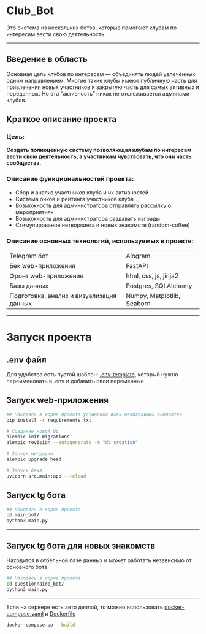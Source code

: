 # Club_Bot
Это система из нескольких ботов, которые помогают клубам по интересам вести свою деятельность.

****
## Введение в область
Основная цель клубов по интересам — объединять людей увлечённых одним направлением. Многие такие клубы имеют публичную часть для привлечения новых участников и закрытую часть для самых активных и переданных. 
Но эта “активность” никак не отслеживается админами клубов. 


## Краткое описание проекта
### Цель:
**Создать полноценную систему позволяющая клубам по интересам вести свою деятельность, а участникам чувствовать, что они часть сообщества.** 

### Описание функциональностей проекта:
- Сбор и анализ участников клуба и их активностей
- Система очков и рейтинга участников клуба
- Возможность для администратора отправлять рассылку о мероприятиях
- Возможность для администратора раздавать награды 
- Стимулирование нетворкинга и новых знакомств (random-coffee)

### Описание основных технологий, используемых в проекте:
|                                          |                            |
|------------------------------------------|----------------------------|
| Telegram бот                             | Aiogram                    |
| Бек web-приложения                       | FastAPI                    |
| Фронт web-приложения                     | html, css, js, jinja2      |
| Базы данных                              | Postgres, SQLAlchemy       |
| Подготовка, анализ и визуализация данных | Numpy, Matplotlib, Seaborn |


****
# Запуск проекта
## .env файл 
Для удобства есть пустой шаблон: [.env-template](.env-template), который нужно переименовать в .env и добавить свои переменные
## Запуск web-приложения 
```bash
## Находясь в корне проекта установка всех необходимых библиотек
pip install -r requirements.txt

# Создание новой бд
alembic init migrations
alembic revision --autogenerate -m "db creation"

# Запуск миграции
alembic upgrade head

# Запуск бека
uvicorn src.main:app --reload
```
## Запуск tg бота
```bash
## Находясь в корне проекта
cd main_bot/
python3 main.py
```

****
## Запуск tg бота для новых знакомств 
Находится в отбельной базе данных и может работать независимо от основного бота.
```bash
## Находясь в корне проекта
cd questionnaire_bot/
python3 main.py
```

****
Если на сервере есть авто деплой, то можно использовать [docker-compose.yaml](docker-compose.yaml) и [Dockerfile](Dockerfile)
```bash
docker-compose up --build
``` 
